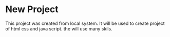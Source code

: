 # New Project

This project was created from local system.
It will be used to create project of html css and java script.
the will use many skils.